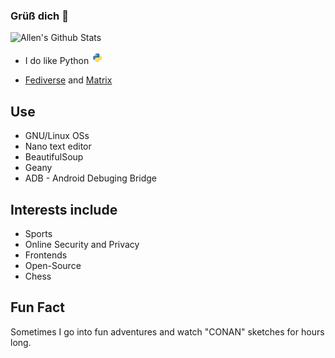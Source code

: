 ### Grüß dich 🍕


![Allen's Github Stats](https://github-readme-stats.vercel.app/api?username=allendema&show_icons=true&theme=dark)

- I do like Python 
[<code><img height="20" src="https://raw.githubusercontent.com/github/explore/80688e429a7d4ef2fca1e82350fe8e3517d3494d/topics/python/python.png" title="PYTHON"></code>](https://python.org)

- [Fediverse](https://en.m.wikipedia.org/wiki/Fediverse) and [Matrix](https://matrix.org)

## Use

- GNU/Linux OSs
- Nano text editor
- BeautifulSoup
- Geany
- ADB - Android Debuging Bridge

## Interests include

- Sports
- Online Security and Privacy
- Frontends
- Open-Source
- Chess

## Fun Fact
Sometimes I go into fun adventures and watch "CONAN" sketches for hours long.
